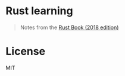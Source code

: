 # Rust learning

> Notes from the [Rust Book (2018 edition)](https://doc.rust-lang.org/book/2018-edition/)

# License

MIT